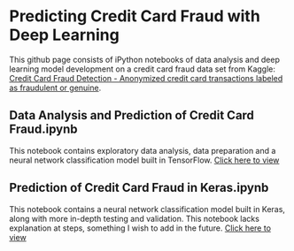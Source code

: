 # Predicting Credit Card Fraud with Deep Learning

This github page consists of iPython notebooks of data analysis and deep learning model development on a credit card fraud data set from Kaggle: [Credit Card Fraud Detection - Anonymized credit card transactions labeled as fraudulent or genuine](https://www.kaggle.com/mlg-ulb/creditcardfraud).

## Data Analysis and Prediction of Credit Card Fraud.ipynb
This notebook contains exploratory data analysis, data preparation and a neural network classification model built in TensorFlow.
[Click here to view](https://github.com/stochasticats/credit-card-fraud-detection/blob/master/Data%20Analysis%20and%20Prediction%20of%20Credit%20Card%20Fraud.ipynb)

## Prediction of Credit Card Fraud in Keras.ipynb
This notebook contains a neural network classification model built in Keras, along with more in-depth testing and validation. This notebook lacks explanation at steps, something I wish to add in the future.
[Click here to view](https://github.com/stochasticats/credit-card-fraud-detection/blob/master/Prediction%20of%20Credit%20Card%20Fraud%20in%20Keras.ipynb)
